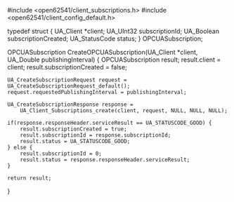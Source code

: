 #include <open62541/client_subscriptions.h>
#include <open62541/client_config_default.h>

typedef struct {
    UA_Client *client;
    UA_UInt32 subscriptionId;
    UA_Boolean subscriptionCreated;
    UA_StatusCode status;
} OPCUASubscription;

OPCUASubscription CreateOPCUASubscription(UA_Client *client, UA_Double publishingInterval) {
    OPCUASubscription result;
    result.client = client;
    result.subscriptionCreated = false;

    UA_CreateSubscriptionRequest request = UA_CreateSubscriptionRequest_default();
    request.requestedPublishingInterval = publishingInterval;

    UA_CreateSubscriptionResponse response =
        UA_Client_Subscriptions_create(client, request, NULL, NULL, NULL);

    if(response.responseHeader.serviceResult == UA_STATUSCODE_GOOD) {
        result.subscriptionCreated = true;
        result.subscriptionId = response.subscriptionId;
        result.status = UA_STATUSCODE_GOOD;
    } else {
        result.subscriptionId = 0;
        result.status = response.responseHeader.serviceResult;
    }

    return result;
}
